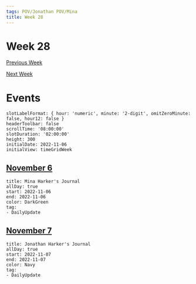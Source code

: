 ```yaml
---
tags: POV/Jonathan POV/Mina 
title: Week 28
---
```


# Week 28

[Previous Week](2022-W45.md)

[Next Week](2022-W47)

# Events

```itinerary
slotLabelFormat: { hour: 'numeric', minute: '2-digit', omitZeroMinute: false, hour12: false }
headerToolbar: false
scrollTime: '08:00:00'
slotDuration: '02:00:00'
height: 300
initialDate: 2022-11-06
initialView: timeGridWeek
```

## [November 6](2022-11-06.md)

```itinerary-event
title: Mina Harker's Journal
allDay: true
start: 2022-11-06
end: 2022-11-06
color: DarkGreen
tag:
- DailyUpdate
```

## [November 7](2022-11-07.md)

```itinerary-event
title: Jonathan Harker's Journal
allDay: true
start: 2022-11-07
end: 2022-11-07
color: Navy
tag:
- DailyUpdate
```

